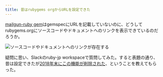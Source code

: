 ```yaml
---
title: 昔はrubygems orgからURLを設定できた
---
```

[mailgun-ruby gem](https://rubygems.org/gems/mailgun-ruby)はgemspecにURLを記載していないのに、どうしてrubygems.orgにソースコードやドキュメントへのリンクを表示できているのだろうか。

![](https://lh3.googleusercontent.com/k6LkmqmEKNkiX8nRas3MFGq_x8KQbLxlf-KhucOHIsXpdpc18ogEMrOl3piwNk6gyjh0f682AUNyfUQptAwxQKHb4l-oUlVQaq0bjthWIJruo3PnyY0VNJcF1shJDdwO6teYcTVjb2OGCRfQJIyj_mpo9vaTDxmfPb4bozNf0yQrt8KrOuo3kV-B8HZj "ソースコードやドキュメントへのリンクが存在する")

疑問に思い、Slackのruby-jp workspaceで質問してみた。すると表題の通り、昔は設定できたが[2018年末にこの機能が削除された](https://github.com/rubygems/rubygems.org/pull/1815)、ということを教えてもらった。
